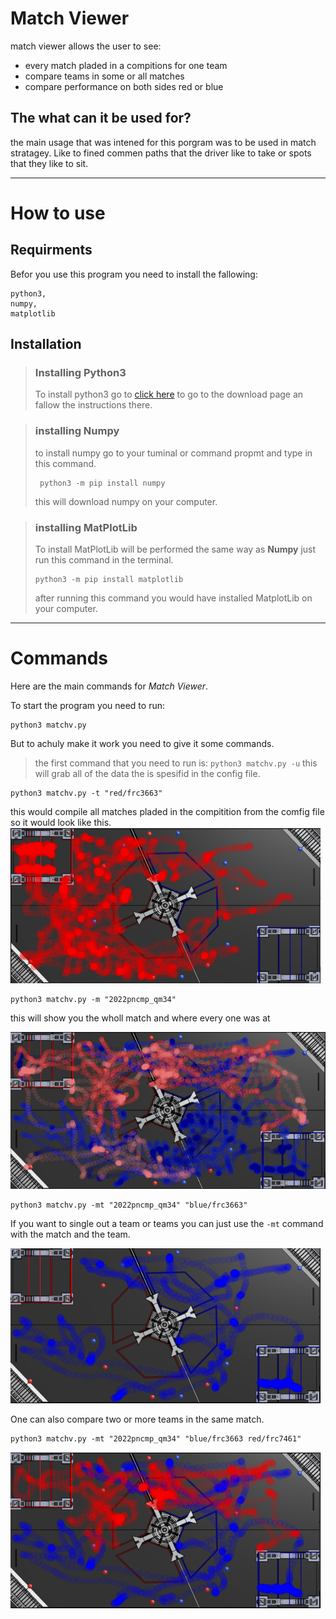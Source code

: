 # Match Viewer
match viewer allows the user to see:

- every match pladed in a compitions for one team
- compare teams in some or all matches
- compare performance on both sides red or blue

## The what can it be used for?
the main usage that was intened for this porgram was to be used in match stratagey. Like to fined commen paths that the driver like to take or spots that they like to sit.

---
# How to use
## Requirments
Befor you use this program you need to install the fallowing:
```
python3,
numpy,
matplotlib
```

## Installation
> ### Installing Python3
> To install python3 go to [click here](https://www.python.org/downloads/) to go to the download page an fallow the instructions there.

> ### installing Numpy
> to install numpy go to your tuminal or command propmt and type in this command.
> ```
>  python3 -m pip install numpy
> ```
> this will download numpy on your computer.

> ### installing MatPlotLib
> To install MatPlotLib will be performed the same way as **Numpy** just run this command in the terminal.
> ```
> python3 -m pip install matplotlib
> ```
> after running this command you would have installed MatplotLib on your computer.

---
# Commands
Here are the main commands for *Match Viewer*.

To start the program you need to run:
```
python3 matchv.py
```
But to achuly make it work you need to give it some commands.

> the first command that you need to run is: ```python3 matchv.py -u``` this will grab all of the data the is spesifid in the config file.
```shell
python3 matchv.py -t "red/frc3663"
```
this would compile all matches pladed in the compitition from the comfig file so it would look like this.
<img title = "Exsample" src="image-1.png">

```shell
python3 matchv.py -m "2022pncmp_qm34"
```
this will show you the wholl match and where every one was at

<img title="Exsample-2" src="image-2.png">

```shell
python3 matchv.py -mt "2022pncmp_qm34" "blue/frc3663"
```
If you want to single out a team or teams you can just use the `-mt` command with the match and the team.

<img title="Exsample-3" src="image-3.png">

One can also compare two or more teams in the same match.
```shell
python3 matchv.py -mt "2022pncmp_qm34" "blue/frc3663 red/frc7461"
```
<img title=Exsample-4 src="image-4.png">



